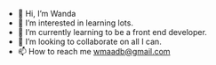 - 👋 Hi, I’m Wanda
- 👀 I’m interested in learning lots.
- 🌱 I’m currently learning to be a front end developer.
- 💞️ I’m looking to collaborate on all I can.
- 📫 How to reach me wmaadb@gmail.com

<!---
wmaadb/wmaadb is a ✨ special ✨ repository because its `README.md` (this file) appears on your GitHub profile.
You can click the Preview link to take a look at your changes.
--->
